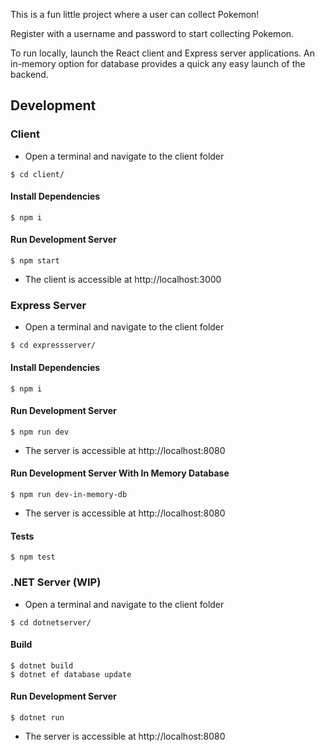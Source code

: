 This is a fun little project where a user can collect Pokemon!

Register with a username and password to start collecting Pokemon.

To run locally, launch the React client and Express server applications. An in-memory option for database provides a quick any easy launch of the backend.

## Development

### Client

- Open a terminal and navigate to the client folder

```console
$ cd client/
```

#### Install Dependencies

```console
$ npm i
```

#### Run Development Server

```console
$ npm start
```

- The client is accessible at http://localhost:3000

### Express Server

- Open a terminal and navigate to the client folder

```console
$ cd expressserver/
```

#### Install Dependencies

```console
$ npm i
```

#### Run Development Server

```console
$ npm run dev
```

- The server is accessible at http://localhost:8080

#### Run Development Server With In Memory Database

```console
$ npm run dev-in-memory-db
```

- The server is accessible at http://localhost:8080

#### Tests

```console
$ npm test
```

### .NET Server (WIP)

- Open a terminal and navigate to the client folder

```console
$ cd dotnetserver/
```

#### Build

```console
$ dotnet build
$ dotnet ef database update
```

#### Run Development Server

```console
$ dotnet run
```

- The server is accessible at http://localhost:8080
